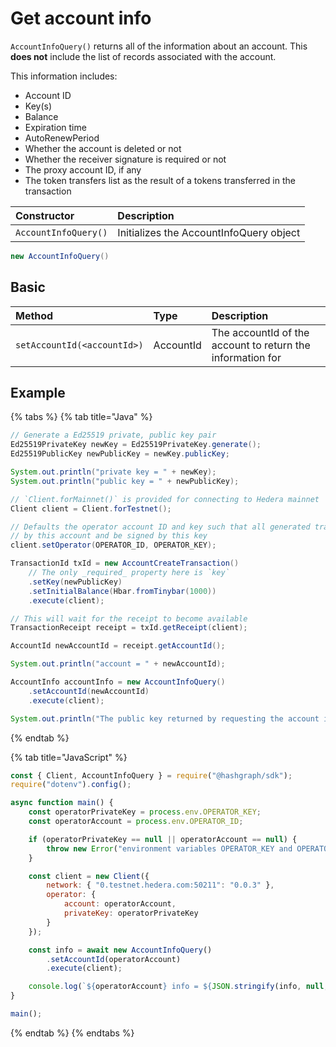# Get account info

`AccountInfoQuery()` returns all of the information about an account. This **does not** include the list of records associated with the account.

This information includes:

* Account ID
* Key\(s\)
* Balance
* Expiration time
* AutoRenewPeriod
* Whether the account is deleted or not
* Whether the receiver signature is required or not
* The proxy account ID, if any
* The token transfers list as the result of a tokens transferred in the transaction

| Constructor | Description |
| :--- | :--- |
| `AccountInfoQuery()` | Initializes the AccountInfoQuery object |

```java
new AccountInfoQuery()
```

## Basic

| Method | Type | Description |
| :--- | :--- | :--- |
| `setAccountId(<accountId>)` | AccountId | The accountId of the account to return the information for |

## Example

{% tabs %}
{% tab title="Java" %}
```java
// Generate a Ed25519 private, public key pair
Ed25519PrivateKey newKey = Ed25519PrivateKey.generate();
Ed25519PublicKey newPublicKey = newKey.publicKey;

System.out.println("private key = " + newKey);
System.out.println("public key = " + newPublicKey);

// `Client.forMainnet()` is provided for connecting to Hedera mainnet
Client client = Client.forTestnet();

// Defaults the operator account ID and key such that all generated transactions will be paid for
// by this account and be signed by this key
client.setOperator(OPERATOR_ID, OPERATOR_KEY);

TransactionId txId = new AccountCreateTransaction()
    // The only _required_ property here is `key`
    .setKey(newPublicKey)
    .setInitialBalance(Hbar.fromTinybar(1000))
    .execute(client);

// This will wait for the receipt to become available
TransactionReceipt receipt = txId.getReceipt(client);

AccountId newAccountId = receipt.getAccountId();

System.out.println("account = " + newAccountId);

AccountInfo accountInfo = new AccountInfoQuery()
    .setAccountId(newAccountId)
    .execute(client);

System.out.println("The public key returned by requesting the account info is: " +accountInfo.key);
```
{% endtab %}

{% tab title="JavaScript" %}
```javascript
const { Client, AccountInfoQuery } = require("@hashgraph/sdk");
require("dotenv").config();

async function main() {
    const operatorPrivateKey = process.env.OPERATOR_KEY;
    const operatorAccount = process.env.OPERATOR_ID;

    if (operatorPrivateKey == null || operatorAccount == null) {
        throw new Error("environment variables OPERATOR_KEY and OPERATOR_ID must be present");
    }

    const client = new Client({
        network: { "0.testnet.hedera.com:50211": "0.0.3" },
        operator: {
            account: operatorAccount,
            privateKey: operatorPrivateKey
        }
    });

    const info = await new AccountInfoQuery()
        .setAccountId(operatorAccount)
        .execute(client);

    console.log(`${operatorAccount} info = ${JSON.stringify(info, null, 4)}`);
}

main();
```
{% endtab %}
{% endtabs %}

